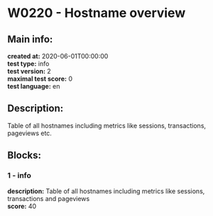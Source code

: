 # W0220 - Hostname overview  
## Main info:  
**created at:** 2020-06-01T00:00:00  
**test type:** info  
**test version:** 2  
**maximal test score:** 0  
**test language:** en  
## Description:  
Table of all hostnames including metrics like sessions, transactions, pageviews etc.   
## Blocks:  
### 1 - info
**description:** Table of all hostnames including metrics like sessions, transactions and pageviews   
**score:** 40  
